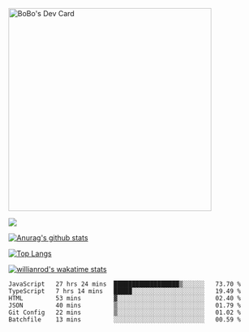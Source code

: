 <a href="https://app.daily.dev/bobostudio"><img src="https://api.daily.dev/devcards/f013586a91f44c6bb48daaad096b5da2.png?r=l9i" width="400" alt="BoBo's Dev Card"/></a>
<!-- <div align="center"><a href="https://app.daily.dev/bobocode"><img src="https://api.daily.dev/devcards/e055a18cb8284958ba546ef75ce2dee9.png?r=4fd" width="400" alt="Lin JinBo's Dev Card"/></a></div> -->

![](https://blog-img-1252233196.cos.ap-guangzhou.myqcloud.com/github-home.png)
     
[![Anurag's github stats](https://github-readme-stats.vercel.app/api?username=BB-Code&count_private=true&show_icons=true)](https://github.com/BB-Code/github-readme-stats)

[![Top Langs](https://github-readme-stats.vercel.app/api/top-langs/?username=BB-Code&layout=compact)](https://github.com/BB-Code/github-readme-stats)

[![willianrod's wakatime stats](https://github-readme-stats.vercel.app/api/wakatime?username=bobocode&layout=compact)](https://github.com/BB-Code/github-readme-stats)

<!--
**BB-Code/BB-Code** is a ✨ _special_ ✨ repository because its `README.md` (this file) appears on your GitHub profile.

Here are some ideas to get you started:

- 🔭 I’m currently working on ...
- 🌱 I’m currently learning ...
- 👯 I’m looking to collaborate on ...
- 🤔 I’m looking for help with ...
- 💬 Ask me about ...
- 📫 How to reach me: ...
- 😄 Pronouns: ...
- ⚡ Fun fact: ...
-->

<!--START_SECTION:waka-->

```text
JavaScript   27 hrs 24 mins  ██████████████████▒░░░░░░   73.70 %
TypeScript   7 hrs 14 mins   █████░░░░░░░░░░░░░░░░░░░░   19.49 %
HTML         53 mins         ▓░░░░░░░░░░░░░░░░░░░░░░░░   02.40 %
JSON         40 mins         ▒░░░░░░░░░░░░░░░░░░░░░░░░   01.79 %
Git Config   22 mins         ▒░░░░░░░░░░░░░░░░░░░░░░░░   01.02 %
Batchfile    13 mins         ░░░░░░░░░░░░░░░░░░░░░░░░░   00.59 %
```

<!--END_SECTION:waka-->



